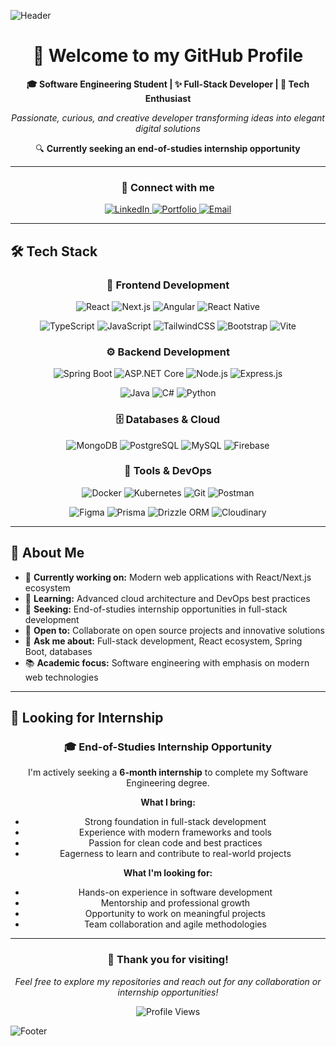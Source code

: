 <!-- Custom Banner -->
![Header](https://capsule-render.vercel.app/api?type=waving&color=7564cf&height=200&section=header&text=Hey,%20I'm%20Yassine!%20👋&fontSize=40&fontColor=ffffff&animation=fadeIn&fontAlignY=35&desc=Software%20Engineer%20Student&descAlignY=55&descAlign=62)

<div align="center">

# 🚀 Welcome to my GitHub Profile

**🎓 Software Engineering Student | ✨ Full-Stack Developer | 🌟 Tech Enthusiast**

*Passionate, curious, and creative developer transforming ideas into elegant digital solutions*

🔍 **Currently seeking an end-of-studies internship opportunity**

---

### 🔗 **Connect with me**

<p align="center">
  <a href="https://www.linkedin.com/in/kacem-yassine-8726ba254/" target="_blank">
    <img src="https://img.shields.io/badge/LinkedIn-0A66C2?style=for-the-badge&logo=linkedin&logoColor=white&labelColor=0A66C2" alt="LinkedIn"/>
  </a>
  <a href="https://kacem-portfolio.vercel.app/" target="_blank">
    <img src="https://img.shields.io/badge/Portfolio-7564cf?style=for-the-badge&logo=vercel&logoColor=white&labelColor=7564cf" alt="Portfolio"/>
  </a>
  <a href="mailto:yassine.kacem@example.com" target="_blank">
    <img src="https://img.shields.io/badge/Email-D14836?style=for-the-badge&logo=gmail&logoColor=white&labelColor=D14836" alt="Email"/>
  </a>
</p>

</div>

---

## 🛠️ **Tech Stack**

<div align="center">

### 🎨 **Frontend Development**
<p>
  <img src="https://img.shields.io/badge/React-20232A?style=for-the-badge&logo=react&logoColor=61DAFB" alt="React"/>
  <img src="https://img.shields.io/badge/Next.js-000000?style=for-the-badge&logo=nextdotjs&logoColor=white" alt="Next.js"/>
  <img src="https://img.shields.io/badge/Angular-DD0031?style=for-the-badge&logo=angular&logoColor=white" alt="Angular"/>
  <img src="https://img.shields.io/badge/React%20Native-20232A?style=for-the-badge&logo=react&logoColor=61DAFB" alt="React Native"/>
</p>

<p>
  <img src="https://img.shields.io/badge/TypeScript-007ACC?style=for-the-badge&logo=typescript&logoColor=white" alt="TypeScript"/>
  <img src="https://img.shields.io/badge/JavaScript-F7DF1E?style=for-the-badge&logo=javascript&logoColor=black" alt="JavaScript"/>
  <img src="https://img.shields.io/badge/TailwindCSS-38B2AC?style=for-the-badge&logo=tailwindcss&logoColor=white" alt="TailwindCSS"/>
  <img src="https://img.shields.io/badge/Bootstrap-7952B3?style=for-the-badge&logo=bootstrap&logoColor=white" alt="Bootstrap"/>
  <img src="https://img.shields.io/badge/Vite-646CFF?style=for-the-badge&logo=vite&logoColor=white" alt="Vite"/>
</p>

### ⚙️ **Backend Development**
<p>
  <img src="https://img.shields.io/badge/Spring%20Boot-6DB33F?style=for-the-badge&logo=springboot&logoColor=white" alt="Spring Boot"/>
  <img src="https://img.shields.io/badge/ASP.NET%20Core-512BD4?style=for-the-badge&logo=dotnet&logoColor=white" alt="ASP.NET Core"/>
  <img src="https://img.shields.io/badge/Node.js-339933?style=for-the-badge&logo=node.js&logoColor=white" alt="Node.js"/>
  <img src="https://img.shields.io/badge/Express.js-000000?style=for-the-badge&logo=express&logoColor=white" alt="Express.js"/>
</p>

<p>
  <img src="https://img.shields.io/badge/Java-ED8B00?style=for-the-badge&logo=openjdk&logoColor=white" alt="Java"/>
  <img src="https://img.shields.io/badge/C%23-239120?style=for-the-badge&logo=c-sharp&logoColor=white" alt="C#"/>
  <img src="https://img.shields.io/badge/Python-3776AB?style=for-the-badge&logo=python&logoColor=white" alt="Python"/>
</p>

### 🗄️ **Databases & Cloud**
<p>
  <img src="https://img.shields.io/badge/MongoDB-47A248?style=for-the-badge&logo=mongodb&logoColor=white" alt="MongoDB"/>
  <img src="https://img.shields.io/badge/PostgreSQL-316192?style=for-the-badge&logo=postgresql&logoColor=white" alt="PostgreSQL"/>
  <img src="https://img.shields.io/badge/MySQL-4479A1?style=for-the-badge&logo=mysql&logoColor=white" alt="MySQL"/>
  <img src="https://img.shields.io/badge/Firebase-FFCA28?style=for-the-badge&logo=firebase&logoColor=black" alt="Firebase"/>
</p>

### 🔧 **Tools & DevOps**
<p>
  <img src="https://img.shields.io/badge/Docker-2496ED?style=for-the-badge&logo=docker&logoColor=white" alt="Docker"/>
  <img src="https://img.shields.io/badge/Kubernetes-326CE5?style=for-the-badge&logo=kubernetes&logoColor=white" alt="Kubernetes"/>
  <img src="https://img.shields.io/badge/Git-F05032?style=for-the-badge&logo=git&logoColor=white" alt="Git"/>
  <img src="https://img.shields.io/badge/Postman-FF6C37?style=for-the-badge&logo=postman&logoColor=white" alt="Postman"/>
</p>

<p>
  <img src="https://img.shields.io/badge/Figma-F24E1E?style=for-the-badge&logo=figma&logoColor=white" alt="Figma"/>
  <img src="https://img.shields.io/badge/Prisma-2D3748?style=for-the-badge&logo=prisma&logoColor=white" alt="Prisma"/>
  <img src="https://img.shields.io/badge/Drizzle%20ORM-C5F74F?style=for-the-badge&logo=drizzle&logoColor=black" alt="Drizzle ORM"/>
  <img src="https://img.shields.io/badge/Cloudinary-3448C5?style=for-the-badge&logo=cloudinary&logoColor=white" alt="Cloudinary"/>
</p>

</div>

---

## 🌟 **About Me**

- 🔭 **Currently working on:** Modern web applications with React/Next.js ecosystem
- 🌱 **Learning:** Advanced cloud architecture and DevOps best practices
- 🎯 **Seeking:** End-of-studies internship opportunities in full-stack development
- 👯 **Open to:** Collaborate on open source projects and innovative solutions
- 💬 **Ask me about:** Full-stack development, React ecosystem, Spring Boot, databases
- 📚 **Academic focus:** Software engineering with emphasis on modern web technologies

---

## 💼 **Looking for Internship**

<div align="center">

### 🎓 **End-of-Studies Internship Opportunity**

I'm actively seeking a **6-month internship** to complete my Software Engineering degree.

**What I bring:**
- Strong foundation in full-stack development
- Experience with modern frameworks and tools
- Passion for clean code and best practices
- Eagerness to learn and contribute to real-world projects

**What I'm looking for:**
- Hands-on experience in software development
- Mentorship and professional growth
- Opportunity to work on meaningful projects
- Team collaboration and agile methodologies

</div>

---

<div align="center">

### 💖 **Thank you for visiting!**

*Feel free to explore my repositories and reach out for any collaboration or internship opportunities!*

<img src="https://komarev.com/ghpvc/?username=YassineKacem&color=7564cf&style=for-the-badge&label=PROFILE+VIEWS" alt="Profile Views"/>

</div>

<!-- Footer -->
![Footer](https://capsule-render.vercel.app/api?type=waving&color=7564cf&height=120&section=footer)
